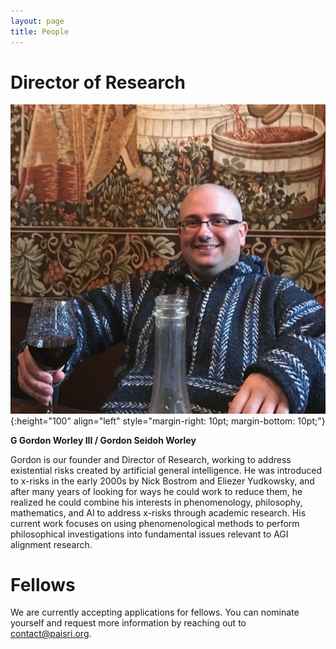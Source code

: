 ```yaml
---
layout: page
title: People
---
```


# Director of Research

![Picture of G Gordon Worley III](/img/head_ggordonworleyiii.jpg){:height="100" align="left" style="margin-right: 10pt; margin-bottom: 10pt;"}

**G Gordon Worley III / Gordon Seidoh Worley**

Gordon is our founder and Director of Research, working to address existential risks created by artificial general intelligence. He was introduced to x-risks in the early 2000s by Nick Bostrom and Eliezer Yudkowsky, and after many years of looking for ways he could work to reduce them, he realized he could combine his interests in phenomenology, philosophy, mathematics, and AI to address x-risks through academic research. His current work focuses on using phenomenological methods to perform philosophical investigations into fundamental issues relevant to AGI alignment research.

# Fellows

We are currently accepting applications for fellows. You can nominate yourself and request more information by reaching out to contact@paisri.org.
